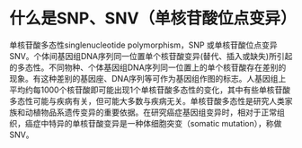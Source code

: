 # 什么是SNP、SNV（单核苷酸位点变异）

单核苷酸多态性singlenucleotide polymorphism，SNP 或单核苷酸位点变异SNV。个体间基因组DNA序列同一位置单个核苷酸变异(替代、插入或缺失)所引起的多态性。不同物种、个体基因组DNA序列同一位置上的单个核苷酸存在差别的现象。有这种差别的基因座、DNA序列等可作为基因组作图的标志。人基因组上平均约每1000个核苷酸即可能出现1个单核苷酸多态性的变化，其中有些单核苷酸多态性可能与疾病有关，但可能大多数与疾病无关。单核苷酸多态性是研究人类家族和动植物品系遗传变异的重要依据。在研究癌症基因组变异时，相对于正常组织，癌症中特异的单核苷酸变异是一种体细胞突变（somatic mutation），称做SNV。